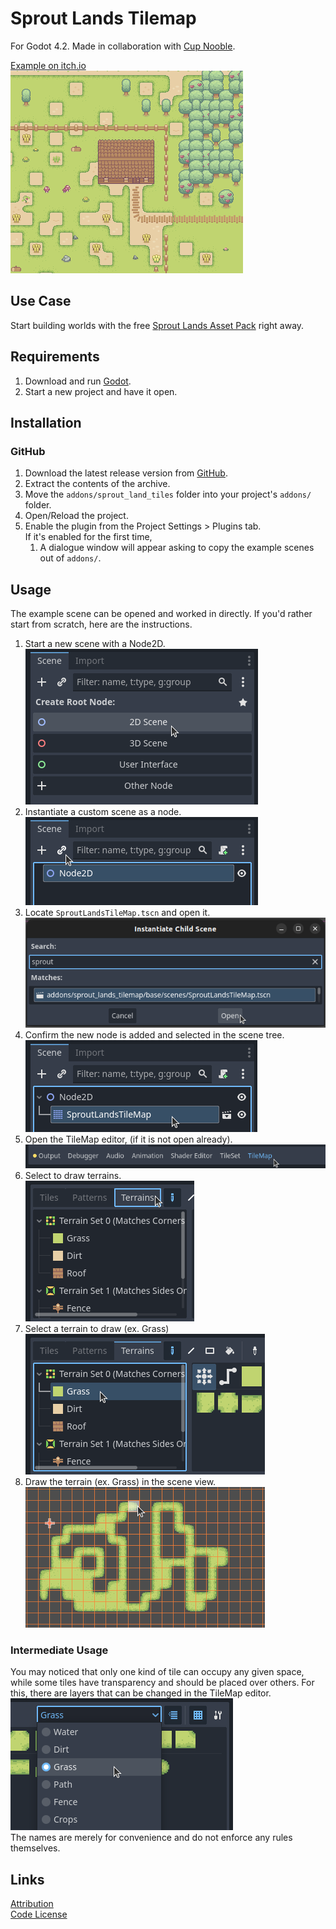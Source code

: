 # Sprout Lands Tilemap
For Godot 4.2. Made in collaboration with [Cup Nooble](https://cupnooble.itch.io/).

[Example on itch.io](https://maaack.itch.io/harvest-hill-gwj-62-edition)  
![Example Screenshot](/addons/sprout_lands_tilemap/media/Example_Screenshot_1.png)  

## Use Case
Start building worlds with the free [Sprout Lands Asset Pack](https://cupnooble.itch.io/sprout-lands-asset-pack) right away.

## Requirements
1. Download and run [Godot](https://godotengine.org/).
2. Start a new project and have it open.
  
## Installation

### GitHub


1.  Download the latest release version from [GitHub](https://github.com/Maaack/Sprout-Lands-Tilemap/releases/latest).  
2.  Extract the contents of the archive.
3.  Move the `addons/sprout_land_tiles` folder into your project's `addons/` folder.  
4.  Open/Reload the project.  
5.  Enable the plugin from the Project Settings > Plugins tab.  
	If it's enabled for the first time,
	1.  A dialogue window will appear asking to copy the example scenes out of `addons/`.

## Usage

The example scene can be opened and worked in directly. If you'd rather start from scratch, here are the instructions.

1. Start a new scene with a Node2D.  
![Clicking on 2D Scene](/addons/sprout_lands_tilemap/media/Usage_Screenshot_1.png)
2. Instantiate a custom scene as a node.  
![Instatiate a Custom Scene](/addons/sprout_lands_tilemap/media/Usage_Screenshot_2.png)
3. Locate `SproutLandsTileMap.tscn` and open it. 
![Open Custom Scene](/addons/sprout_lands_tilemap/media/Usage_Screenshot_4.png)
4. Confirm the new node is added and selected in the scene tree.
![Confirm new node](/addons/sprout_lands_tilemap/media/Usage_Screenshot_5.png)
5. Open the TileMap editor, (if it is not open already).  
![Selecting TileMap Editor](/addons/sprout_lands_tilemap/media/Usage_Screenshot_6.png)
6. Select to draw terrains.  
![Selecting to draw terrains](/addons/sprout_lands_tilemap/media/Usage_Screenshot_7.png)
7. Select a terrain to draw (ex. Grass)  
![Selecting Grass Terrain](/addons/sprout_lands_tilemap/media/Usage_Screenshot_8.png)
8. Draw the terrain (ex. Grass) in the scene view.  
![Drawing Grass](/addons/sprout_lands_tilemap/media/Usage_Screenshot_9.png)

### Intermediate Usage

You may noticed that only one kind of tile can occupy any given space, while some tiles have transparency and should be placed over others. For this, there are layers that can be changed in the TileMap editor.  
![Changing TileMap Layers](/addons/sprout_lands_tilemap/media/Usage_Screenshot_10.png)  
The names are merely for convenience and do not enforce any rules themselves.

## Links
[Attribution](/addons/sprout_land_tiles/ATTRIBUTION.md)  
[Code License](/addons/sprout_land_tiles/LICENSE.txt)  
